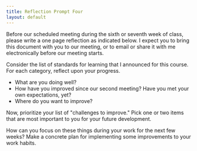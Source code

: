 ```yaml
---
title: Reflection Prompt Four
layout: default
---
```


Before our scheduled meeting during the sixth or seventh week of class, please
write a one page reflection as indicated below. I expect you to bring this
document with you to our meeting, or to email or share it with me electronically
before our meeting starts.



Consider the list of standards for learning that I announced for this course.
For each category, reflect upon your progress.

- What are you doing well?
- How have you improved since our second meeting? Have you met your own
expectations, yet?
- Where do you want to improve?

Now, prioritize your list of "challenges to improve." Pick one or two items that
are most important to you for your future development.

How can you focus on these things during your work for the next few weeks? Make
a concrete plan for implementing some improvements to your work habits.
